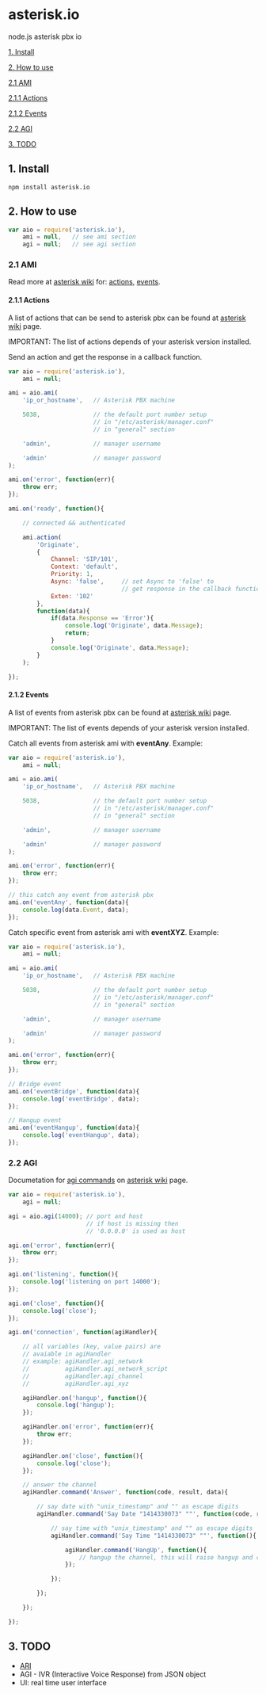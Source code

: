 # asterisk.io

node.js asterisk pbx io

[1. Install](#1-install)

[2. How to use](#2-how-to-use)

[2.1 AMI](#21-ami)

[2.1.1 Actions](#211-actions)

[2.1.2 Events](#212-events)

[2.2 AGI](#22-agi)

[3. TODO](#3-todo)

## 1. Install

```
npm install asterisk.io
```

## 2. How to use

```javascript
var aio = require('asterisk.io'),
    ami = null,   // see ami section
    agi = null;   // see agi section
```

### 2.1 AMI

Read more at [asterisk wiki](https://wiki.asterisk.org/wiki/display/AST/Asterisk+13+Documentation) for: [actions](https://wiki.asterisk.org/wiki/display/AST/Asterisk+13+AMI+Actions), [events](https://wiki.asterisk.org/wiki/display/AST/Asterisk+13+AMI+Events).

#### 2.1.1 Actions

A list of actions that can be send to asterisk pbx can be found at [asterisk wiki](https://wiki.asterisk.org/wiki/display/AST/Asterisk+13+AMI+Actions) page.

IMPORTANT: The list of actions depends of your asterisk version installed.

Send an action and get the response in a callback function.

```javascript
var aio = require('asterisk.io'),
    ami = null;

ami = aio.ami(
    'ip_or_hostname',   // Asterisk PBX machine

    5038,               // the default port number setup
                        // in "/etc/asterisk/manager.conf"
                        // in "general" section

    'admin',            // manager username

    'admin'             // manager password
);

ami.on('error', function(err){
    throw err;
});

ami.on('ready', function(){

    // connected && authenticated

    ami.action(
        'Originate',
        {
            Channel: 'SIP/101',
            Context: 'default',
            Priority: 1,
            Async: 'false',     // set Async to 'false' to
                                // get response in the callback function
            Exten: '102'
        },
        function(data){
            if(data.Response == 'Error'){
                console.log('Originate', data.Message);
                return;
            }
            console.log('Originate', data.Message);
        }
    );

});
```

#### 2.1.2 Events

A list of events from asterisk pbx can be found at [asterisk wiki](https://wiki.asterisk.org/wiki/display/AST/Asterisk+13+AMI+Events) page.

IMPORTANT: The list of events depends of your asterisk version installed.

Catch all events from asterisk ami with **eventAny**. Example:

```javascript
var aio = require('asterisk.io'),
    ami = null;

ami = aio.ami(
    'ip_or_hostname',   // Asterisk PBX machine

    5038,               // the default port number setup
                        // in "/etc/asterisk/manager.conf"
                        // in "general" section

    'admin',            // manager username

    'admin'             // manager password
);

ami.on('error', function(err){
    throw err;
});

// this catch any event from asterisk pbx
ami.on('eventAny', function(data){
    console.log(data.Event, data);
});
```

Catch specific event from asterisk ami with **eventXYZ**. Example:

```javascript
var aio = require('asterisk.io'),
    ami = null;

ami = aio.ami(
    'ip_or_hostname',   // Asterisk PBX machine

    5038,               // the default port number setup
                        // in "/etc/asterisk/manager.conf"
                        // in "general" section

    'admin',            // manager username

    'admin'             // manager password
);

ami.on('error', function(err){
    throw err;
});

// Bridge event
ami.on('eventBridge', function(data){
    console.log('eventBridge', data);
});

// Hangup event
ami.on('eventHangup', function(data){
    console.log('eventHangup', data);
});
```

### 2.2 AGI

Documetation for [agi commands](https://wiki.asterisk.org/wiki/display/AST/Asterisk+13+AGI+Commands) on [asterisk wiki](https://wiki.asterisk.org/wiki/display/AST/Asterisk+13+Documentation) page.

```javascript
var aio = require('asterisk.io'),
    agi = null;

agi = aio.agi(14000); // port and host
                      // if host is missing then
                      // '0.0.0.0' is used as host

agi.on('error', function(err){
    throw err;
});

agi.on('listening', function(){
    console.log('listening on port 14000');
});

agi.on('close', function(){
    console.log('close');
});

agi.on('connection', function(agiHandler){

    // all variables (key, value pairs) are
    // avaiable in agiHandler
    // example: agiHandler.agi_network
    //          agiHandler.agi_network_script
    //          agiHandler.agi_channel
    //          agiHandler.agi_xyz

    agiHandler.on('hangup', function(){
        console.log('hangup');
    });

    agiHandler.on('error', function(err){
        throw err;
    });

    agiHandler.on('close', function(){
        console.log('close');
    });

    // answer the channel
    agiHandler.command('Answer', function(code, result, data){

        // say date with "unix_timestamp" and "" as escape digits
        agiHandler.command('Say Date "1414330073" ""', function(code, result, data){

            // say time with "unix_timestamp" and "" as escape digits
            agiHandler.command('Say Time "1414330073" ""', function(){

                agiHandler.command('HangUp', function(){
                    // hangup the channel, this will raise hangup and close event
                });

            });

        });

    });

});
```

## 3. TODO

- [ARI](https://wiki.asterisk.org/wiki/display/AST/Asterisk+13+ARI)
- AGI - IVR (Interactive Voice Response) from JSON object
- UI: real time user interface
